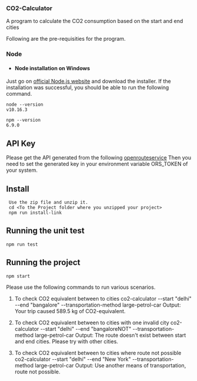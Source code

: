 ### CO2-Calculator
A program to calculate the CO2 consumption based on the start and end cities

Following are the pre-requisities for the program.
### Node
- #### Node installation on Windows

Just go on [official Node.js website](https://nodejs.org/) and download the installer.
If the installation was successful, you should be able to run the following command.

    node --version
    v10.16.3

    npm --version
    6.9.0

## API Key
Please get the API generated from the following [openrouteservice](https://openrouteservice.org/)
Then you need to set the generated key in your environment variable ORS_TOKEN of your system.

## Install

     Use the zip file and unzip it.
     cd <To the Project folder where you unzipped your project>
     npm run install-link

## Running the unit test

    npm run test
    
## Running the project

    npm start

Please use the following commands to run various scenarios.
1. To check CO2 equivalent between to cities
co2-calculator --start "delhi" --end "bangalore" --transportation-method large-petrol-car
Output: Your trip caused 589.5 kg of CO2-equivalent.

2. To check CO2 equivalent between to cities with one invalid city
co2-calculator --start "delhi" --end "bangaloreNOT" --transportation-method large-petrol-car
Output: The route doesn't exist between start and end cities. Please try with other cities.

3. To check CO2 equivalent between to cities where route not possible
co2-calculator --start "delhi" --end "New York" --transportation-method large-petrol-car
Output: Use another means of transportation, route not possible.
